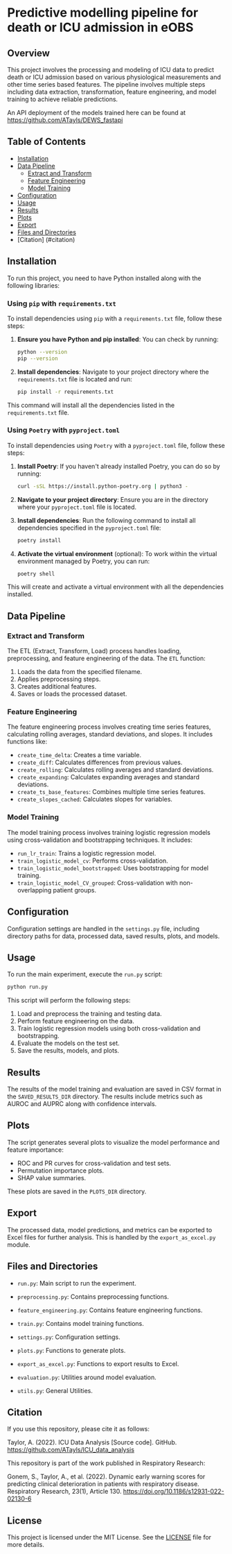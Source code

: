 # Predictive modelling pipeline for death or ICU admission in eOBS

## Overview

This project involves the processing and modeling of ICU data to predict death or ICU admission based on various physiological measurements and other time series based features. The pipeline involves multiple steps including data extraction, transformation, feature engineering, and model training to achieve reliable predictions.

An API deployment of the models trained here can be found at https://github.com/ATayls/DEWS_fastapi

## Table of Contents

- [Installation](#installation)
- [Data Pipeline](#data-pipeline)
  - [Extract and Transform](#extract-and-transform)
  - [Feature Engineering](#feature-engineering)
  - [Model Training](#model-training)
- [Configuration](#configuration)
- [Usage](#usage)
- [Results](#results)
- [Plots](#plots)
- [Export](#export)
- [Files and Directories](#files-and-directories)
- [Citation] (#citation)

## Installation

To run this project, you need to have Python installed along with the following libraries:

### Using `pip` with `requirements.txt`

To install dependencies using `pip` with a `requirements.txt` file, follow these steps:

1. **Ensure you have Python and pip installed**: You can check by running:
   ```bash
   python --version
   pip --version
   ```

2. **Install dependencies**: Navigate to your project directory where the `requirements.txt` file is located and run:
   ```bash
   pip install -r requirements.txt
   ```

This command will install all the dependencies listed in the `requirements.txt` file.

### Using `Poetry` with `pyproject.toml`

To install dependencies using `Poetry` with a `pyproject.toml` file, follow these steps:

1. **Install Poetry**: If you haven't already installed Poetry, you can do so by running:
   ```bash
   curl -sSL https://install.python-poetry.org | python3 -
   ```

2. **Navigate to your project directory**: Ensure you are in the directory where your `pyproject.toml` file is located.

3. **Install dependencies**: Run the following command to install all dependencies specified in the `pyproject.toml` file:
   ```bash
   poetry install
   ```

4. **Activate the virtual environment** (optional): To work within the virtual environment managed by Poetry, you can run:
   ```bash
   poetry shell
   ```

This will create and activate a virtual environment with all the dependencies installed.


## Data Pipeline

### Extract and Transform

The ETL (Extract, Transform, Load) process handles loading, preprocessing, and feature engineering of the data. The `ETL` function:

1. Loads the data from the specified filename.
2. Applies preprocessing steps.
3. Creates additional features.
4. Saves or loads the processed dataset.

### Feature Engineering

The feature engineering process involves creating time series features, calculating rolling averages, standard deviations, and slopes. It includes functions like:

- `create_time_delta`: Creates a time variable.
- `create_diff`: Calculates differences from previous values.
- `create_rolling`: Calculates rolling averages and standard deviations.
- `create_expanding`: Calculates expanding averages and standard deviations.
- `create_ts_base_features`: Combines multiple time series features.
- `create_slopes_cached`: Calculates slopes for variables.

### Model Training

The model training process involves training logistic regression models using cross-validation and bootstrapping techniques. It includes:

- `run_lr_train`: Trains a logistic regression model.
- `train_logistic_model_cv`: Performs cross-validation.
- `train_logistic_model_bootstrapped`: Uses bootstrapping for model training.
- `train_logistic_model_CV_grouped`: Cross-validation with non-overlapping patient groups.

## Configuration

Configuration settings are handled in the `settings.py` file, including directory paths for data, processed data, saved results, plots, and models.

## Usage

To run the main experiment, execute the `run.py` script:

```bash
python run.py
```

This script will perform the following steps:

1. Load and preprocess the training and testing data.
2. Perform feature engineering on the data.
3. Train logistic regression models using both cross-validation and bootstrapping.
4. Evaluate the models on the test set.
5. Save the results, models, and plots.

## Results

The results of the model training and evaluation are saved in CSV format in the `SAVED_RESULTS_DIR` directory. The results include metrics such as AUROC and AUPRC along with confidence intervals.

## Plots

The script generates several plots to visualize the model performance and feature importance:

- ROC and PR curves for cross-validation and test sets.
- Permutation importance plots.
- SHAP value summaries.

These plots are saved in the `PLOTS_DIR` directory.

## Export

The processed data, model predictions, and metrics can be exported to Excel files for further analysis. This is handled by the `export_as_excel.py` module.

## Files and Directories

- `run.py`: Main script to run the experiment.
- `preprocessing.py`: Contains preprocessing functions.
- `feature_engineering.py`: Contains feature engineering functions.
- `train.py`: Contains model training functions.
- `settings.py`: Configuration settings.
- `plots.py`: Functions to generate plots.
- `export_as_excel.py`: Functions to export results to Excel.

- `evaluation.py`: Utilities around model evaluation.
- `utils.py`: General Utilities.


## Citation

If you use this repository, please cite it as follows:

Taylor, A. (2022). ICU Data Analysis [Source code]. GitHub. https://github.com/ATayls/ICU_data_analysis

This repository is part of the work published in Respiratory Research:

Gonem, S., Taylor, A., et al. (2022). Dynamic early warning scores for predicting clinical deterioration in patients with respiratory disease. Respiratory Research, 23(1), Article 130. https://doi.org/10.1186/s12931-022-02130-6

## License

This project is licensed under the MIT License. See the [LICENSE](./LICENSE) file for more details.
